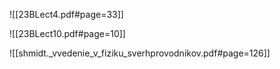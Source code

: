 

![[23BLect4.pdf#page=33]]

![[23BLect10.pdf#page=10]]

![[shmidt._vvedenie_v_fiziku_sverhprovodnikov.pdf#page=126]]